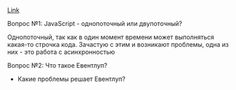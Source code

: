 [Link](https://www.youtube.com/watch?v=BsIcbU4LB0k&list=PL8fK_R8Bd4mhBK7C2ZpOkttduwGYQylCP&index=2)

Вопрос №1: JavaScript - однопоточный или двупоточный? 

Однопоточный, так как в один момент времени может выполняться какая-то строчка кода. 
Зачастую с этим и возникают проблемы, одна из них - это работа с асинхронностью 

Вопрос №2: Что такое Евентлуп? 



- Какие проблемы решает Евентлуп? 